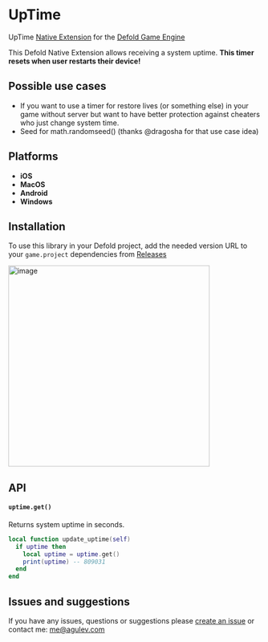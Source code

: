 # UpTime

UpTime [Native Extension](https://www.defold.com/manuals/extensions/) for the [Defold Game Engine](https://www.defold.com) 

This Defold Native Extension allows receiving a system uptime.
**This timer resets when user restarts their device!**

## Possible use cases

* If you want to use a timer for restore lives (or something else) in your game without server but want to have better protection against cheaters who just change system time.
* Seed for math.randomseed() (thanks @dragosha for that use case idea)

## Platforms

* **iOS**
* **MacOS**
* **Android**
* **Windows**

## Installation
To use this library in your Defold project, add the needed version URL to your `game.project` dependencies from [Releases](https://github.com/AGulev/defold-extension-uptime/releases)

<img width="401" alt="image" src="https://user-images.githubusercontent.com/2209596/202223571-c77f0304-5202-4314-869d-7a90bbeec5ec.png">

## API

#### `uptime.get()`

Returns system uptime in seconds.

```lua
local function update_uptime(self)
  if uptime then
    local uptime = uptime.get()
    print(uptime) -- 809031
  end
end

```

## Issues and suggestions

If you have any issues, questions or suggestions please [create an issue](https://github.com/AGulev/uptime/issues) or contact me: me@agulev.com
